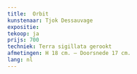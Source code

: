 ```yaml
---
title:  Orbit
kunstenaar: Tjok Dessauvage
expositie:
tekoop: ja
prijs: 700
techniek: Terra sigillata gerookt
afmetingen: H 18 cm. – Doorsnede 17 cm.
lang: nl
---
```

